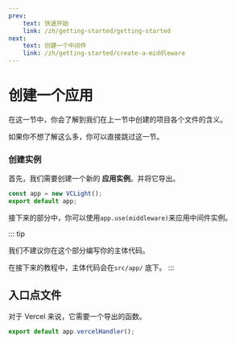 ```yaml
---
prev: 
    text: 快速开始
    link: /zh/getting-started/getting-started
next: 
    text: 创建一个中间件
    link: /zh/getting-started/create-a-middleware
---
```


# 创建一个应用

在这一节中，你会了解到我们在上一节中创建的项目各个文件的含义。

如果你不想了解这么多，你可以直接跳过这一节。

### 创建实例

首先，我们需要创建一个新的 **应用实例**。并将它导出。

```TypeScript
const app = new VCLight();
export default app;
```

接下来的部分中，你可以使用`app.use(middleware)`来应用中间件实例。

::: tip

我们不建议你在这个部分编写你的主体代码。

在接下来的教程中，主体代码会在`src/app/` 底下。
:::

## 入口点文件

对于 Vercel 来说，它需要一个导出的函数。

```TypeScript
export default app.vercelHandler();
```

